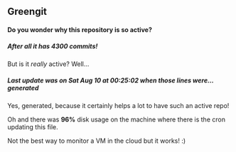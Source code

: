 ## Greengit

#### Do you wonder why this repository is so active?

##### After all it has 4300 commits!

But is it *really* active? Well...

##### Last update was on Sat Aug 10 at 00:25:02 when those lines were... generated

Yes, generated, because it certainly helps a lot to have such an active repo!

Oh and there was **96%** disk usage on the machine
where there is the cron updating this file.

Not the best way to monitor a VM in the cloud but it works! :)
